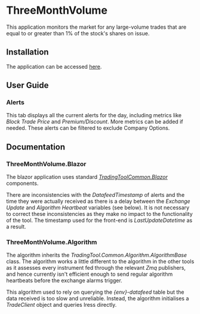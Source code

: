 # ThreeMonthVolume

This application monitors the market for any large-volume trades that are equal to or greater than 1% of the stock's shares on issue.

## Installation

The application can be accessed [here](https://threemonthvolume.hlamtools.trade).

## User Guide

### Alerts

This tab displays all the current alerts for the day, including metrics like _Block Trade Price_ and _Premium/Discount_. More metrics can be added if needed. These alerts can be filtered to exclude Company Options.

## Documentation

### ThreeMonthVolume.Blazor

The blazor application uses standard _[TradingToolCommon.Blazor](https://github.com/hlam-developers/TradingToolCommon)_ components. 

There are inconsistencies with the _DatafeedTimestamp_ of alerts and the time they were actually received as there is a delay between the _Exchange Update_ and _Algorithm Heartbeat_ variables (see below). It is not necessary to correct these inconsistencies as they make no impact to the functionality of the tool. The timestamp used for the front-end is _LastUpdateDatetime_ as a result.

### ThreeMonthVolume.Algorithm

The algorithm inherits the _TradingTool.Common.Algorithm.AlgorithmBase_ class. The algorithm works a little different to the algorithm in the other tools as it assesses every instrument fed through the relevant _Zmq_ publishers, and hence currently isn't efficient enough to send regular algorithm heartbeats before the exchange alarms trigger.

This algorithm used to rely on querying the _{env}-datafeed_ table but the data received is too slow and unreliable. Instead, the algorithm initialises a _TradeClient_ object and queries Iress directly.
